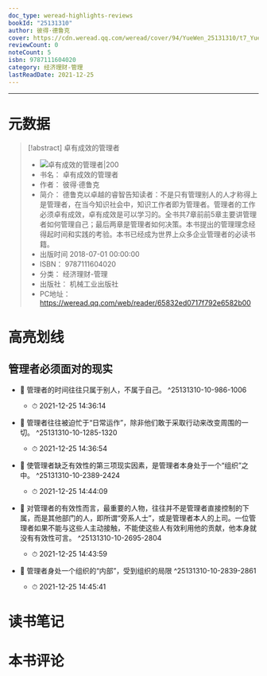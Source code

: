 ```yaml
---
doc_type: weread-highlights-reviews
bookId: "25131310"
author: 彼得·德鲁克
cover: https://cdn.weread.qq.com/weread/cover/94/YueWen_25131310/t7_YueWen_25131310.jpg
reviewCount: 0
noteCount: 5
isbn: 9787111604020
category: 经济理财-管理
lastReadDate: 2021-12-25
---
```


---
# 元数据
> [!abstract] 卓有成效的管理者
> - ![ 卓有成效的管理者|200](https://cdn.weread.qq.com/weread/cover/94/YueWen_25131310/t7_YueWen_25131310.jpg)
> - 书名： 卓有成效的管理者
> - 作者： 彼得·德鲁克
> - 简介： 德鲁克以卓越的睿智告知读者：不是只有管理别人的人才称得上是管理者，在当今知识社会中，知识工作者即为管理者。管理者的工作必须卓有成效，卓有成效是可以学习的。全书共7章前前5章主要讲管理者如何管理自己；最后两章是管理者如何决策。本书提出的管理理念经得起时间和实践的考验。本书已经成为世界上众多企业管理者的必读书籍。
> - 出版时间 2018-07-01 00:00:00
> - ISBN： 9787111604020
> - 分类： 经济理财-管理
> - 出版社： 机械工业出版社
> - PC地址：https://weread.qq.com/web/reader/65832ed0717f792e6582b00

# 高亮划线

## 管理者必须面对的现实


- 📌 管理者的时间往往只属于别人，不属于自己。  ^25131310-10-986-1006
    - ⏱ 2021-12-25 14:36:14 

- 📌 管理者往往被迫忙于“日常运作”，除非他们敢于采取行动来改变周围的一切。  ^25131310-10-1285-1320
    - ⏱ 2021-12-25 14:36:54 

- 📌 使管理者缺乏有效性的第三项现实因素，是管理者本身处于一个“组织”之中。  ^25131310-10-2389-2424
    - ⏱ 2021-12-25 14:44:09 

- 📌 对管理者的有效性而言，最重要的人物，往往并不是管理者直接控制的下属，而是其他部门的人，即所谓“旁系人士”，或是管理者本人的上司。一位管理者如果不能与这些人主动接触，不能使这些人有效利用他的贡献，他本身就没有有效性可言。  ^25131310-10-2695-2804
    - ⏱ 2021-12-25 14:43:59 

- 📌 管理者身处一个组织的“内部”，受到组织的局限  ^25131310-10-2839-2861
    - ⏱ 2021-12-25 14:45:41 
# 读书笔记

# 本书评论
